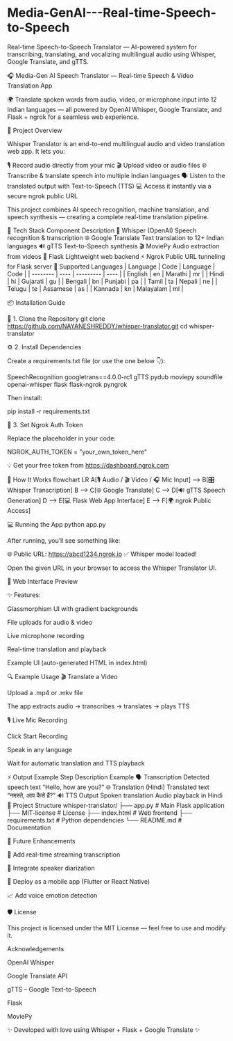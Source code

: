# Media-GenAI---Real-time-Speech-to-Speech

Real-time Speech-to-Speech Translator — AI-powered system for transcribing, translating, and vocalizing multilingual audio using Whisper, Google Translate, and gTTS. 

🎧 Media-Gen AI Speech Translator — Real-time Speech & Video Translation App


🌍 Translate spoken words from audio, video, or microphone input into 12 Indian languages — all powered by OpenAI Whisper, Google Translate, and Flask + ngrok for a seamless web experience.

🚀 Project Overview

Whisper Translator is an end-to-end multilingual audio and video translation web app.
It lets you:

🎙 Record audio directly from your mic
🎬 Upload video or audio files
🌐 Transcribe & translate speech into multiple Indian languages
🗣 Listen to the translated output with Text-to-Speech (TTS)
💻 Access it instantly via a secure ngrok public URL

This project combines AI speech recognition, machine translation, and speech synthesis — creating a complete real-time translation pipeline.

🧠 Tech Stack
Component	Description
🧩 Whisper (OpenAI)	Speech recognition & transcription
🌐 Google Translate	Text translation to 12+ Indian languages
🔊 gTTS	Text-to-Speech synthesis
🎬 MoviePy	Audio extraction from videos
🧱 Flask	Lightweight web backend
⚡ Ngrok	Public URL tunneling for Flask server
🔹 Supported Languages
| Language | Code | Language  | Code |
| -------- | ---- | --------- | ---- |
| English  | en   | Marathi   | mr   |
| Hindi    | hi   | Gujarati  | gu   |
| Bengali  | bn   | Punjabi   | pa   |
| Tamil    | ta   | Nepali    | ne   |
| Telugu   | te   | Assamese  | as   |
| Kannada  | kn   | Malayalam | ml   |

📦 Installation Guide

🧰 1. Clone the Repository
git clone https://github.com/NAYANESHREDDY/whisper-translator.git
cd whisper-translator

⚙️ 2. Install Dependencies

Create a requirements.txt file (or use the one below 👇):

SpeechRecognition
googletrans==4.0.0-rc1
gTTS
pydub
moviepy
soundfile
openai-whisper
flask
flask-ngrok
pyngrok


Then install:

pip install -r requirements.txt

🔑 3. Set Ngrok Auth Token

Replace the placeholder in your code:

NGROK_AUTH_TOKEN = "your_own_token_here"


💡 Get your free token from https://dashboard.ngrok.com

🧠 How It Works
flowchart LR
A[🎙 Audio / 🎬 Video / 🎧 Mic Input] --> B[🎛 Whisper Transcription]
B --> C[🌐 Google Translate]
C --> D[🔊 gTTS Speech Generation]
D --> E[💻 Flask Web App Interface]
E --> F[🌍 ngrok Public Access]

💻 Running the App
python app.py


After running, you’ll see something like:

🌐 Public URL: https://abcd1234.ngrok.io
✅ Whisper model loaded!


Open the given URL in your browser to access the Whisper Translator UI.

🎨 Web Interface Preview

✨ Features:

Glassmorphism UI with gradient backgrounds

File uploads for audio & video

Live microphone recording

Real-time translation and playback

Example UI
(auto-generated HTML in index.html)

🔍 Example Usage
🎬 Translate a Video

Upload a .mp4 or .mkv file

The app extracts audio → transcribes → translates → plays TTS

🎙 Live Mic Recording

Click Start Recording

Speak in any language

Wait for automatic translation and TTS playback

⚡ Output Example
Step	Description	Example
🗣️ Transcription	Detected speech text	“Hello, how are you?”
🌐 Translation (Hindi)	Translated text	“नमस्ते, आप कैसे हैं?”
🔊 TTS Output	Spoken translation	Audio playback in Hindi
📁 Project Structure
whisper-translator/
├── app.py                # Main Flask application
├── MIT-license           # LIcense
├── index.html            # Web frontend
├── requirements.txt      # Python dependencies
└── README.md             # Documentation

🧩 Future Enhancements

🎤 Add real-time streaming transcription

🧠 Integrate speaker diarization

📱 Deploy as a mobile app (Flutter or React Native)

📈 Add voice emotion detection

🛡 License

This project is licensed under the MIT License — feel free to use and modify it.

 Acknowledgements

OpenAI Whisper

Google Translate API

gTTS – Google Text-to-Speech

Flask

MoviePy

✨ Developed with love using Whisper + Flask + Google Translate ✨

